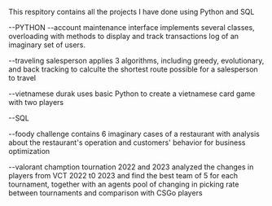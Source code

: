 This respitory contains all the projects I have done using Python and SQL 

--PYTHON
--account maintenance interface implements several classes, overloading with methods to display and track transactions log of an imaginary set of users.

--traveling salesperson applies 3 algorithms, including greedy, evolutionary, and back tracking to calculte the shortest route possible for a salesperson to travel

--vietnamese durak uses basic Python to create a vietnamese card game with two players

--SQL

--foody challenge contains 6 imaginary cases of a restaurant with analysis about the restaurant's operation and customers' behavior for business optimization

--valorant chamption tournation 2022 and 2023 analyzed the changes in players from VCT 2022 t0 2023 and find the best team of 5 for each tournament, together with an agents pool of changing in picking rate between tournaments and comparison with CSGo players
